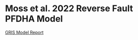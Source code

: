 # Moss et al. 2022 Reverse Fault PFDHA Model

[GRIS Model Report](https://www.risksciences.ucla.edu/girs-reports/2022/05)
